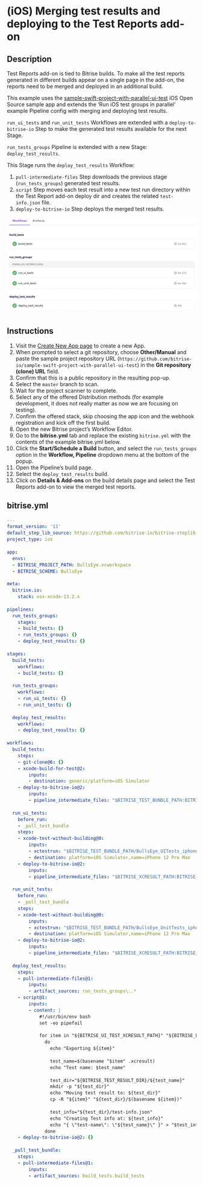 # (iOS) Merging test results and deploying to the Test Reports add-on

## Description

Test Reports add-on is tied to Bitrise builds. To make all the test reports generated in different builds appear on a single page in the add-on, the reports need to be merged and deployed in an additional build.

This example uses the [sample-swift-project-with-parallel-ui-test](https://github.com/bitrise-io/sample-swift-project-with-parallel-ui-test) iOS Open Source sample app and extends the ‘Run iOS test groups in parallel’ example Pipeline config with merging and deploying test results.

`run_ui_tests` and `run_unit_tests` Workflows are extended with a `deploy-to-bitrise-io` Step to make the generated test results available for the next Stage.

`run_tests_groups` Pipeline is extended with a new Stage: `deploy_test_results`.

This Stage runs the `deploy_test_results` Workflow:
1. `pull-intermediate-files` Step downloads the previous stage (`run_tests_groups`) generated test results.
1. `script` Step moves each test result into a new test run directory within the Test Report add-on deploy dir and creates the related `test-info.json` file.
1. `deploy-to-bitrise-io` Step deploys the merged test results.

![A screenshot of the example Pipeline in Bitrise's web UI](./ios-merging-test-results-and-deploying-to-the-test-reports-add-on.png)

## Instructions

1. Visit the [Create New App page](https://app.bitrise.io/apps/add) to create a new App.
1. When prompted to select a git repository, choose **Other/Manual** and paste the sample project repository URL (`https://github.com/bitrise-io/sample-swift-project-with-parallel-ui-test`) in the **Git repository (clone) URL** field.
1. Confirm that this is a public repository in the resulting pop-up.
1. Select the `master` branch to scan.
1. Wait for the project scanner to complete.
1. Select any of the offered Distribution methods (for example development, it does not really matter as now we are focusing on testing).
1. Confirm the offered stack, skip choosing the app icon and the webhook registration and kick off the first build.
1. Open the new Bitrise project’s Workflow Editor.
1. Go to the **bitrise.yml** tab and replace the existing `bitrise.yml` with the contents of the example bitrise.yml below.
1. Click the **Start/Schedule a Build** button, and select the `run_tests_groups` option in the **Workflow, Pipeline** dropdown menu at the bottom of the popup.
1. Open the Pipeline’s build page.
1. Select the `deploy_test_results` build.
1. Click on **Details & Add-ons** on the build details page and select the Test Reports add-on to view the merged test reports.

## bitrise.yml

```yaml
---
format_version: '11'
default_step_lib_source: https://github.com/bitrise-io/bitrise-steplib.git
project_type: ios

app:
  envs:
  - BITRISE_PROJECT_PATH: BullsEye.xcworkspace
  - BITRISE_SCHEME: BullsEye

meta:
  bitrise.io:
    stack: osx-xcode-13.2.x

pipelines:
  run_tests_groups:
    stages:
    - build_tests: {}
    - run_tests_groups: {}
    - deploy_test_results: {}

stages:
  build_tests:
    workflows:
    - build_tests: {}

  run_tests_groups:
    workflows:
    - run_ui_tests: {}
    - run_unit_tests: {}

  deploy_test_results:
    workflows:
    - deploy_test_results: {}

workflows:
  build_tests:
    steps:
    - git-clone@6: {}
    - xcode-build-for-test@2:
        inputs:
        - destination: generic/platform=iOS Simulator
    - deploy-to-bitrise-io@2:
        inputs:
        - pipeline_intermediate_files: "$BITRISE_TEST_BUNDLE_PATH:BITRISE_TEST_BUNDLE_PATH"

  run_ui_tests:
    before_run:
    - _pull_test_bundle
    steps:
    - xcode-test-without-building@0:
        inputs:
        - xctestrun: "$BITRISE_TEST_BUNDLE_PATH/BullsEye_UITests_iphonesimulator15.2-arm64-x86_64.xctestrun"
        - destination: platform=iOS Simulator,name=iPhone 12 Pro Max
    - deploy-to-bitrise-io@2:
        inputs:
        - pipeline_intermediate_files: "$BITRISE_XCRESULT_PATH:BITRISE_UI_TEST_XCRESULT_PATH"

  run_unit_tests:
    before_run:
    - _pull_test_bundle
    steps:
    - xcode-test-without-building@0:
        inputs:
        - xctestrun: "$BITRISE_TEST_BUNDLE_PATH/BullsEye_UnitTests_iphonesimulator15.2-arm64-x86_64.xctestrun"
        - destination: platform=iOS Simulator,name=iPhone 12 Pro Max
    - deploy-to-bitrise-io@2:
        inputs:
        - pipeline_intermediate_files: "$BITRISE_XCRESULT_PATH:BITRISE_UNIT_TEST_XCRESULT_PATH"

  deploy_test_results:
    steps:
    - pull-intermediate-files@1:
        inputs:
        - artifact_sources: run_tests_groups\..*
    - script@1:
        inputs:
        - content: |
            #!/usr/bin/env bash
            set -eo pipefail

            for item in "${BITRISE_UI_TEST_XCRESULT_PATH}" "${BITRISE_UNIT_TEST_XCRESULT_PATH}";
              do
                echo "Exporting ${item}"

                test_name=$(basename "$item" .xcresult)
                echo "Test name: $test_name"

                test_dir="${BITRISE_TEST_RESULT_DIR}/${test_name}"
                mkdir -p "${test_dir}"
                echo "Moving test result to: ${test_dir}"
                cp -R "${item}" "${test_dir}/$(basename ${item})"

                test_info="${test_dir}/test-info.json"
                echo "Creating Test info at: ${test_info}"
                echo "{ \"test-name\": \"${test_name}\" }" > "$test_info"
              done
    - deploy-to-bitrise-io@2: {}

  _pull_test_bundle:
    steps:
    - pull-intermediate-files@1:
        inputs:
        - artifact_sources: build_tests.build_tests
```
